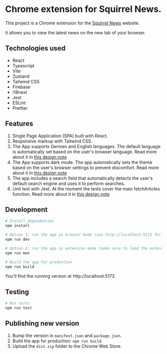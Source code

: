 # Chrome extension for Squirrel News.

This project is a Chrome extension for the [Squirrel News](https://squirrel-news.net/) website. 

It allows you to view the latest news on the new tab of your browser.

## Technologies used

* React 
* Typescript 
* Vite 
* Zustand
* Tailwind CSS
* Firebase
* i18next
* Jest 
* ESLint
* Prettier

## Features

1. Single Page Application (SPA) built with React. 
2. Responsive markup with Tailwind CSS. 
3. The App supports German and English languages. The default language is automatically set based on the user's browser language. Read more about it in [this design note](design_notes/2_setting_language.md)
4. The App supports dark mode. The app automatically sets the theme based on the user's browser settings to prevent discomfort. Read more about it in [this design note](design_notes/1_setting_theme_mode.md)
5. The app includes a search field that automatically detects the user's default search engine and uses it to perform searches.
6. Unit test with Jest. At the moment the tests cover the main fetchArticles function. Read more about it in [this design note](design_notes/4_test_fetchArticles.md)

## Development

```sh
# Install dependencies
npm install

# Option 1: run the app in browser mode (use http://localhost:5173 for local debugging)
npm run dev

# Option 2: run the app in extension mode (make sure to load the extension in Chrome)
npm run mon

# Build the app for production
npm run build
```

You'll find the running version at http://localhost:5173.

## Testing

```sh
# Run tests
npm run test
```
 
## Publishing new version

1. Bump the version in `manifest.json` and `package.json`.
2. Build the app for production: `npm run build`.
3. Upload the `dist.zip` folder to the Chrome Web Store.
